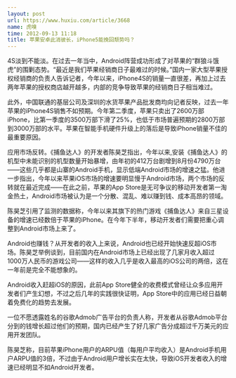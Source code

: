 ```yaml
---
layout: post
url: https://www.huxiu.com/article/3668
name: 虎嗅
time: 2012-09-13 11:18
title: 苹果安卓此消彼长，iPhone5能挽回颓势吗？
---
```

4S淡到不能淡。在过去一年当中，Android阵营成功形成了对苹果的“群狼斗饿虎”的围剿态势。“最近是我们苹果经销商日子最难过的时候。”国内一家大型苹果授权经销商的负责人告诉记者，今年以来，iPhone4S的销量一直很差，再加上过去两年苹果的授权商店越开越多，内部的竞争导致苹果的经销商日子相当难过。

此外，中国联通的基层公司及深圳的水货苹果产品批发商均向记者反映，过去一年苹果的iPhone4S销售不如预期。今年第二季度，苹果只卖出了2600万部iPhone，比第一季度的3500万部下滑了25%，也低于市场普遍预期的2800万部到3000万部的水平。苹果在智能手机硬件升级上的落后是导致iPhone销量不佳的最重要原因。

应用市场反转。《捕鱼达人》的开发者陈昊芝指出，今年以来,安装《捕鱼达人》的机型中未能识别的机型数量开始暴增，由年初的412万台剧增到8月份4790万台——这些几乎都是山寨的Android手机，显示低端Android市场的增速之猛。他进一步指出，今年以来苹果iOS市场的增速要明显慢于Android市场，两个市场的反转就在最近完成——在此之前，苹果的App Store是无可争议的移动开发者第一淘金热土，Android市场被认为是一个分散、混乱、难以赚到钱、成本高昂的领域。

陈昊芝引用了监测的数据称，今年以来其旗下的热门游戏《捕鱼达人》来自三星设备的增速已经数倍于苹果的iPhone。在今年下半年，移动开发者们需要把重心调整到Android市场上来了。

Android也赚钱？从开发者的收入上来说，Android也已经开始快速反超iOS市场。陈昊芝举例谈到，目前国内在Android市场上已经出现了几家月收入超过1000万人民币的游戏公司——这样的收入几乎是收入最高的iOS公司的两倍，这在一年前是完全不能想象的。

Android收入赶超iOS的原因，此前App Store健全的收费模式曾经让众多应用开发者们产生幻想，不过之后几年的实践很快证明，App Store中的应用已经日益朝着免费化的趋势去发展。

一位不愿透露姓名的谷歌Admob广告平台的负责人称，开发者从谷歌Admob平台分到的钱增长超过他们的预期，国内已经产生了好几家广告分成超过千万美元的应用开发团队。

陈昊芝称，目前苹果iPhone用户的ARPU值（每用户平均收入）是Android手机用户ARPU值的3倍，不过由于Android用户增长实在太快，导致iOS开发者收入的增速已经明显不如Android开发者。

